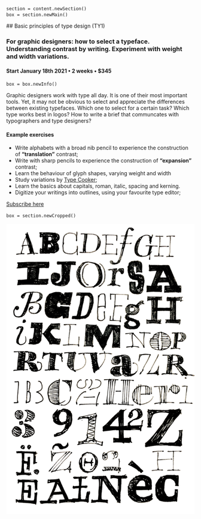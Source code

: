 

<!-- TY1 -->

~~~
section = content.newSection()
box = section.newMain()
~~~
<a name="TY1"/>
## Basic principles of type design <span class="wcode">(TY1)</span>

### For graphic designers: how to select a typeface. Understanding contrast by writing. Experiment with weight and width variations.

#### Start January 18<span class="sup">th</span> 2021 • 2 weeks • $345

~~~
box = box.newInfo()
~~~

Graphic designers work with type all day. It is one of their most important tools. Yet, it may not be obvious to select and appreciate the differences between existing typefaces. Which one to select for a certain task? Which type works best in logos? How to write a brief that communcates with typographers and type designers?

#### Example exercises

* Write alphabets with a broad nib pencil to experience the construction of **“translation”** contrast;
* Write with sharp pencils to experience the construction of **“expansion”** contrast;
* Learn the behaviour of glyph shapes, varying weight and width 
* Study variations by <a href="http://www.typecooker.com" target="external">Type Cooker</a>;
* Learn the basics about capitals, roman, italic, spacing and kerning.
* Digitize your writings into outlines, using your favourite type editor;

<a href="https://www.eventbrite.com/d/online/designdesign/?q=designdesign" target="external">Subscribe here</a>

~~~
box = section.newCropped()
~~~

![cover y=top](images/IMG_2848.jpg)


